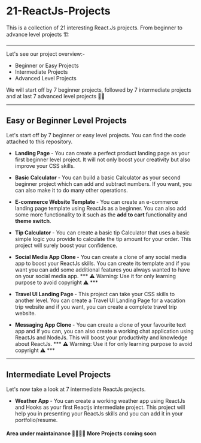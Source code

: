 # 21-ReactJs-Projects
This is a collection of 21 interesting React.Js projects. From beginner to advance level projects 🏗️

---
Let's see our project overview:-
- Beginner or Easy Projects
- Intermediate Projects
- Advanced Level Projects


We will start off by 7 beginner projects, followed by 7 intermediate projects and at last 7 advanced level projects 👍🏻

---
## Easy or Beginner Level Projects

Let's start off by 7 beginner or easy level projects. You can find the code attached to this repository.

- <strong> Landing Page </strong> - You can create a perfect product landing page as your first beginner level project. It will not only boost your creativity but also improve your CSS skills.


- <strong> Basic Calculator </strong> - You can build a basic Calculator as your second beginner project which can add and subtract numbers. If you want, you can also make it to do many other operations.


- <strong> E-commerce Website Template </strong> - You can create an e-commerce landing page template using ReactJs as a beginner. You can also add some more functionality to it such as the <strong> add to cart </strong> functionality and <strong> theme switch</strong>.

- <strong> Tip Calculator </strong> - You can create a basic tip Calculator that uses a basic simple logic you provide to calculate the tip amount for your order. This project will surely boost your confidence.

- <strong> Social Media App Clone </strong> - You can create a clone of any social media app to boost your ReactJs skills. You can create its template and if you want you can add some additional features you always wanted to have on your social media app. *** ⚠ Warning: Use it for only learning purpose to avoid copyright ⚠ ***

- <strong> Travel UI Landing Page </strong> - This project can take your CSS skills to another level. You can create a Travel UI Landing Page for a vacation trip website and if you want, you can create a complete travel trip website.

- <strong> Messaging App Clone </strong> - You can create a clone of your favourite text app and if you can, you can also create a working chat application using ReactJs and NodeJs. This will boost your productivity and knowledge about ReactJs. *** ⚠ Warning: Use it for only learning purpose to avoid copyright ⚠ ***

---

## Intermediate Level Projects
Let's now take a look at 7 intermediate ReactJs projects.

- <strong> Weather App </strong> - You can create a working weather app using ReactJs and Hooks as your first Reactjs intermediate project. This project will help you in presenting your ReactJs skills and you can add it in your portfolio/resume.

#### Area under maintainance 🚧👷🏻‍♂️ More Projects coming soon
